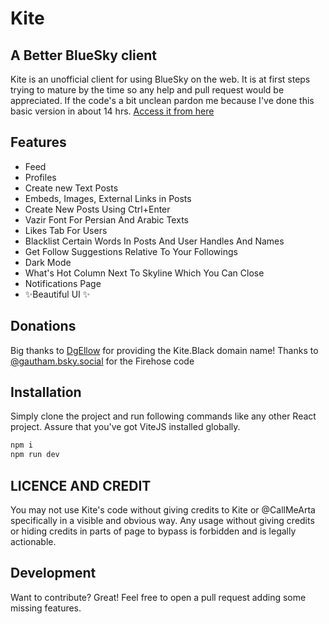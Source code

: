 # Kite
## A Better BlueSky client

Kite is an unofficial client for using BlueSky on the web. It is at first steps trying to mature by the time so any help and pull request would be appreciated. If the code's a bit unclean pardon me because I've done this basic version in about 14 hrs.
[Access it from here](https://kite.black)

## Features

- Feed
- Profiles
- Create new Text Posts
- Embeds, Images, External Links in Posts
- Create New Posts Using Ctrl+Enter
- Vazir Font For Persian And Arabic Texts
- Likes Tab For Users
- Blacklist Certain Words In Posts And User Handles And Names
- Get Follow Suggestions Relative To Your Followings
- Dark Mode
- What's Hot Column Next To Skyline Which You Can Close
- Notifications Page
- ✨Beautiful UI ✨

## Donations
Big thanks to [DgEllow](https://github.com/dgellow) for providing the Kite.Black domain name!
Thanks to [@gautham.bsky.social](https://kite.black/#/user/gautham.bsky.social) for the Firehose code

## Installation
Simply clone the project and run following commands like any other React project. Assure that you've got ViteJS installed globally.

```sh
npm i
npm run dev
```
## LICENCE AND CREDIT
You may not use Kite's code without giving credits to Kite or @CallMeArta specifically in a visible and obvious way. Any usage without giving credits or hiding credits in parts of page to bypass is forbidden and is legally actionable.

## Development

Want to contribute? Great! Feel free to open a pull request adding some missing features.
